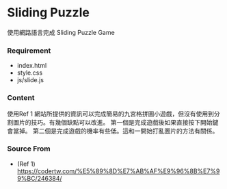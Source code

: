 # Sliding Puzzle #

使用網路語言完成 Sliding Puzzle Game

### Requirement ###

* index.html
* style.css
* js/slide.js

### Content ###

使用Ref 1 網站所提供的資訊可以完成簡易的九宮格拼圖小遊戲，但沒有使用到分割圖片的技巧。有幾個缺點可以改進。
第一個是完成遊戲後如果直接按下開始鍵會當掉。
第二個是完成遊戲的機率有些低。這和一開始打亂圖片的方法有關係。

### Source From ###

* (Ref 1) https://codertw.com/%E5%89%8D%E7%AB%AF%E9%96%8B%E7%99%BC/246384/
